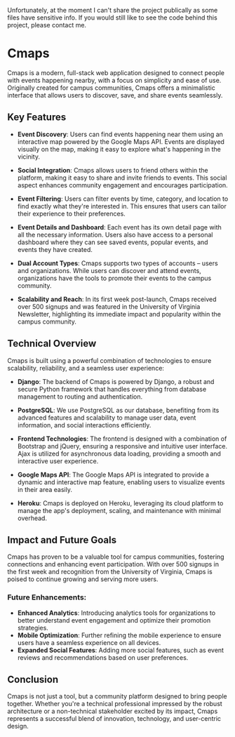 Unfortunately, at the moment I can't share the project publically as some files have sensitive info. 
If you would still like to see the code behind this project, please contact me.

# Cmaps

Cmaps is a modern, full-stack web application designed to connect people with events happening nearby, with a focus on simplicity and ease of use. Originally created for campus communities, Cmaps offers a minimalistic interface that allows users to discover, save, and share events seamlessly.

## Key Features

- **Event Discovery**: Users can find events happening near them using an interactive map powered by the Google Maps API. Events are displayed visually on the map, making it easy to explore what's happening in the vicinity.
  
- **Social Integration**: Cmaps allows users to friend others within the platform, making it easy to share and invite friends to events. This social aspect enhances community engagement and encourages participation.

- **Event Filtering**: Users can filter events by time, category, and location to find exactly what they're interested in. This ensures that users can tailor their experience to their preferences.

- **Event Details and Dashboard**: Each event has its own detail page with all the necessary information. Users also have access to a personal dashboard where they can see saved events, popular events, and events they have created.

- **Dual Account Types**: Cmaps supports two types of accounts – users and organizations. While users can discover and attend events, organizations have the tools to promote their events to the campus community.

- **Scalability and Reach**: In its first week post-launch, Cmaps received over 500 signups and was featured in the University of Virginia Newsletter, highlighting its immediate impact and popularity within the campus community.

## Technical Overview

Cmaps is built using a powerful combination of technologies to ensure scalability, reliability, and a seamless user experience:

- **Django**: The backend of Cmaps is powered by Django, a robust and secure Python framework that handles everything from database management to routing and authentication.
  
- **PostgreSQL**: We use PostgreSQL as our database, benefiting from its advanced features and scalability to manage user data, event information, and social interactions efficiently.

- **Frontend Technologies**: The frontend is designed with a combination of Bootstrap and jQuery, ensuring a responsive and intuitive user interface. Ajax is utilized for asynchronous data loading, providing a smooth and interactive user experience.

- **Google Maps API**: The Google Maps API is integrated to provide a dynamic and interactive map feature, enabling users to visualize events in their area easily.

- **Heroku**: Cmaps is deployed on Heroku, leveraging its cloud platform to manage the app's deployment, scaling, and maintenance with minimal overhead.

## Impact and Future Goals

Cmaps has proven to be a valuable tool for campus communities, fostering connections and enhancing event participation. With over 500 signups in the first week and recognition from the University of Virginia, Cmaps is poised to continue growing and serving more users.

### Future Enhancements:

- **Enhanced Analytics**: Introducing analytics tools for organizations to better understand event engagement and optimize their promotion strategies.
- **Mobile Optimization**: Further refining the mobile experience to ensure users have a seamless experience on all devices.
- **Expanded Social Features**: Adding more social features, such as event reviews and recommendations based on user preferences.

## Conclusion

Cmaps is not just a tool, but a community platform designed to bring people together. Whether you're a technical professional impressed by the robust architecture or a non-technical stakeholder excited by its impact, Cmaps represents a successful blend of innovation, technology, and user-centric design.

